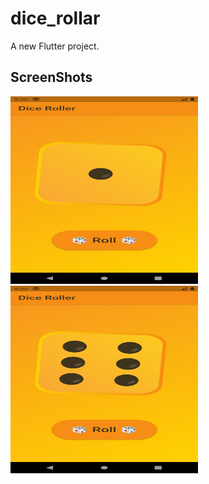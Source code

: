 # dice_rollar

A new Flutter project.

## ScreenShots

<img src="/images/Screenshot_1598495408.png" alt="Screen shot 1" width=300 height =300/>
<img src="/images/Screenshot_1598495425.png" alt="Screen shot 2" width=300 height =300/>


